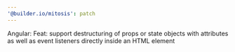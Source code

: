 ```yaml
---
'@builder.io/mitosis': patch
---
```


Angular: Feat: support destructuring of props or state objects with attributes as well as event listeners directly inside an HTML element
